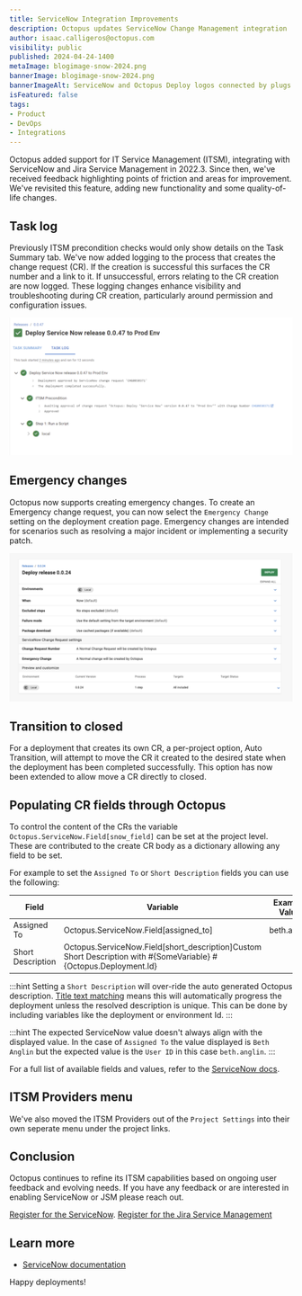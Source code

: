 ```yaml
---
title: ServiceNow Integration Improvements
description: Octopus updates ServiceNow Change Management integration
author: isaac.calligeros@octopus.com
visibility: public
published: 2024-04-24-1400
metaImage: blogimage-snow-2024.png
bannerImage: blogimage-snow-2024.png
bannerImageAlt: ServiceNow and Octopus Deploy logos connected by plugs with little stars around the connection.
isFeatured: false
tags:
- Product
- DevOps
- Integrations
---
```


Octopus added support for IT Service Management (ITSM), integrating with ServiceNow and Jira Service Management in 2022.3. Since then, we've received feedback highlighting points of friction and areas for improvement. We've revisited this feature, adding new functionality and some quality-of-life changes.

## Task log

Previously ITSM precondition checks would only show details on the Task Summary tab. We've now added logging to the process that creates the change request (CR). If the creation is successful this surfaces the CR number and a link to it. If unsuccessful, errors relating to the CR creation are now logged. These logging changes enhance visibility and troubleshooting during CR creation, particularly around permission and configuration issues.

![ITSM task logs](itsm-tasklog.png "width=500")

## Emergency changes

Octopus now supports creating emergency changes. To create an Emergency change request, you can now select the `Emergency Change` setting on the deployment creation page. Emergency changes are intended for scenarios such as resolving a major incident or implementing a security patch.

![ITSM deployment settings](itsm-deployment-settings.png "width=500")


## Transition to closed

For a deployment that creates its own CR, a per-project option, Auto Transition, will attempt to move the CR it created to the desired state when the deployment has been completed successfully. This option has now been extended to allow move a CR directly to closed.

## Populating CR fields through Octopus

To control the content of the CRs the variable `Octopus.ServiceNow.Field[snow_field]` can be set at the project level. These are contributed to the create CR body as a dictionary allowing any field to be set.

For example to set the `Assigned To` or `Short Description` fields you can use the following:

| Field | Variable | Example Value|
|--|--|--|
|Assigned To|Octopus.ServiceNow.Field[assigned_to]|beth.anglin|
|Short Description|Octopus.ServiceNow.Field[short_description]Custom Short Description with #{SomeVariable} #{Octopus.Deployment.Id}|

:::hint
Setting a `Short Description` will over-ride the auto generated Octopus description. [Title text matching](#title-text-matching) means this will automatically progress the deployment unless the resolved description is unique. This can be done by including variables like the deployment or environment Id.
:::

:::hint
The expected ServiceNow value doesn't always align with the displayed value. In the case of `Assigned To` the value displayed is `Beth Anglin` but the expected value is the `User ID` in this case `beth.anglin`.
:::

For a full list of available fields and values, refer to the [ServiceNow docs](https://developer.servicenow.com/dev.do#!/reference/api/utah/rest/change-management-api).

## ITSM Providers menu 
We've also moved the ITSM Providers out of the `Project Settings` into their own seperate menu under the project links.


## Conclusion
Octopus continues to refine its ITSM capabilities based on ongoing user feedback and evolving needs. If you have any feedback or are interested in enabling ServiceNow or JSM please reach out.

[Register for the ServiceNow](https://octopusdeploy.typeform.com/servicenow-eap).
[Register for the Jira Service Management](https://octopusdeploy.typeform.com/jsm-eap)


## Learn more
- [ServiceNow documentation](https://octopus.com/docs/approvals/servicenow)

Happy deployments!
